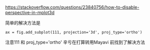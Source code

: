 https://stackoverflow.com/questions/23840756/how-to-disable-perspective-in-mplot3d

简单的解决方法是

```
ax = fig.add_subplot(111, projection='3d', proj_type='ortho')
```
注意111 和 proj_type='ortho'
辛亏在打算转用Mayavi 前找到了解决方法 

